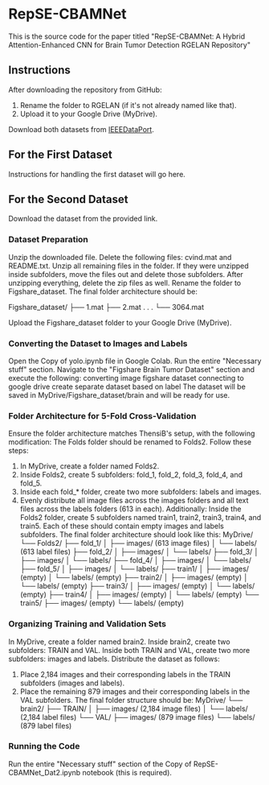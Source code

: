 # RepSE-CBAMNet
This is the source code for the paper titled "RepSE-CBAMNet: A Hybrid Attention-Enhanced CNN for Brain Tumor Detection
RGELAN Repository"

## Instructions
After downloading the repository from GitHub:
1. Rename the folder to RGELAN (if it's not already named like that).
2. Upload it to your Google Drive (MyDrive).

Download both datasets from [IEEEDataPort](https://ieee-dataport.org/documents/brain-tumor-mri-dataset).

## For the First Dataset
Instructions for handling the first dataset will go here.


## For the Second Dataset
Download the dataset from the provided link.

### Dataset Preparation
Unzip the downloaded file.
Delete the following files: cvind.mat and README.txt.
Unzip all remaining files in the folder. If they were unzipped inside subfolders, move the files out and delete those subfolders.
After unzipping everything, delete the zip files as well.
Rename the folder to Figshare_dataset.
The final folder architecture should be:

Figshare_dataset/
├── 1.mat
├── 2.mat
.
.
.
└── 3064.mat


Upload the Figshare_dataset folder to your Google Drive (MyDrive).

### Converting the Dataset to Images and Labels
Open the Copy of yolo.ipynb file in Google Colab.
Run the entire "Necessary stuff" section.
Navigate to the "Figshare Brain Tumor Dataset" section and execute the following:
converting image figshare dataset
connecting to google drive
create separate dataset based on label
The dataset will be saved in MyDrive/Figshare_dataset/brain and will be ready for use.

### Folder Architecture for 5-Fold Cross-Validation
Ensure the folder architecture matches ThensiB's setup, with the following modification:
The Folds folder should be renamed to Folds2.
Follow these steps:
1. In MyDrive, create a folder named Folds2.
2. Inside Folds2, create 5 subfolders: fold_1, fold_2, fold_3, fold_4, and fold_5.
3. Inside each fold_* folder, create two more subfolders: labels and images.
4. Evenly distribute all image files across the images folders and all text files across the labels folders (613 in each).
Additionally:
Inside the Folds2 folder, create 5 subfolders named train1, train2, train3, train4, and train5. Each of these should contain empty images and labels subfolders.
The final folder architecture should look like this:
MyDrive/
└── Folds2/
    ├── fold_1/
    │   ├── images/ (613 image files)
    │   └── labels/ (613 label files)
    ├── fold_2/
    │   ├── images/
    │   └── labels/
    ├── fold_3/
    │   ├── images/
    │   └── labels/
    ├── fold_4/
    │   ├── images/
    │   └── labels/
    ├── fold_5/
    │   ├── images/
    │   └── labels/
    ├── train1/
    │   ├── images/ (empty)
    │   └── labels/ (empty)
    ├── train2/
    │   ├── images/ (empty)
    │   └── labels/ (empty)
    ├── train3/
    │   ├── images/ (empty)
    │   └── labels/ (empty)
    ├── train4/
    │   ├── images/ (empty)
    │   └── labels/ (empty)
    └── train5/
        ├── images/ (empty)
        └── labels/ (empty)
   
### Organizing Training and Validation Sets
In MyDrive, create a folder named brain2.
Inside brain2, create two subfolders: TRAIN and VAL.
Inside both TRAIN and VAL, create two more subfolders: images and labels.
Distribute the dataset as follows:
1. Place 2,184 images and their corresponding labels in the TRAIN subfolders (images and labels).
2. Place the remaining 879 images and their corresponding labels in the VAL subfolders.
The final folder structure should be:
MyDrive/
└── brain2/
    ├── TRAIN/
    │   ├── images/ (2,184 image files)
    │   └── labels/ (2,184 label files)
    └── VAL/
        ├── images/ (879 image files)
        └── labels/ (879 label files)
### Running the Code
Run the entire "Necessary stuff" section of the Copy of RepSE-CBAMNet_Dat2.ipynb notebook (this is required).

